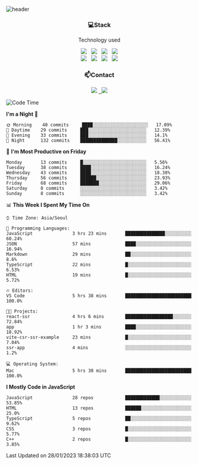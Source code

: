 ![header](https://capsule-render.vercel.app/api?type=waving&color=gradient&height=200&text=Che-ri&fontAlign=70&fontAlignY=40&animation=twinkling)

<h3 align="center">💻Stack</h3>
<p align="center">Technology used</p>
<div align="center"><img src="https://img.shields.io/badge/HTML5-e74c3c?style=flat-square&logo=HTML5&logoColor=white"></img> &nbsp <img src="https://img.shields.io/badge/CSS3-0A84FF?style=flat-square&logo=CSS3&logoColor=white"></img> &nbsp <img src="https://img.shields.io/badge/tailwind%2Dcss-06B6D4?style=flat-square&logo=tailwindcss&logoColor=white"/></a> &nbsp <img src="https://img.shields.io/badge/styled%2Dcomponents-DB7093?style=flat-square&logo=styled%2Dcomponents&logoColor=white"/></a>
<br><img src="https://img.shields.io/badge/JavaScript-FFCD11?style=flat-square&logo=JavaScript&logoColor=white"></img> &nbsp <img src="https://img.shields.io/badge/React-00BCF6?style=flat-square&logo=React&logoColor=white"></img> &nbsp <img src="https://img.shields.io/badge/Redux-764ABC?style=flat-square&logo=Redux&logoColor=white"/> &nbsp <img src="https://img.shields.io/badge/Zustand-582D3E?style=flat-square&logo=Zustand&logoColor=white"/></a></div> 

<h3 align="center">📫Contact</h3>
<div align="center"><a href="https://cheri.tistory.com/"><img src="https://img.shields.io/badge/Cheri-AD29B6?style=flat-square&logo=Tidal&logoColor=white"/></a> <a href="rnjs1135@gmail.com"> &nbsp <img src="https://img.shields.io/badge/Gmail-EA4335?style=flat-square&logo=Gmail&logoColor=white"/></a></div>

<!--START_SECTION:waka-->
![Code Time](http://img.shields.io/badge/Code%20Time-2%2C076%20hrs%207%20mins-blue)

**I'm a Night 🦉** 

```text
🌞 Morning    40 commits     ████░░░░░░░░░░░░░░░░░░░░░   17.09% 
🌆 Daytime    29 commits     ███░░░░░░░░░░░░░░░░░░░░░░   12.39% 
🌃 Evening    33 commits     ███░░░░░░░░░░░░░░░░░░░░░░   14.1% 
🌙 Night      132 commits    ██████████████░░░░░░░░░░░   56.41%

```
📅 **I'm Most Productive on Friday** 

```text
Monday       13 commits     █░░░░░░░░░░░░░░░░░░░░░░░░   5.56% 
Tuesday      38 commits     ████░░░░░░░░░░░░░░░░░░░░░   16.24% 
Wednesday    43 commits     ████░░░░░░░░░░░░░░░░░░░░░   18.38% 
Thursday     56 commits     ██████░░░░░░░░░░░░░░░░░░░   23.93% 
Friday       68 commits     ███████░░░░░░░░░░░░░░░░░░   29.06% 
Saturday     8 commits      ░░░░░░░░░░░░░░░░░░░░░░░░░   3.42% 
Sunday       8 commits      ░░░░░░░░░░░░░░░░░░░░░░░░░   3.42%

```


📊 **This Week I Spent My Time On** 

```text
⌚︎ Time Zone: Asia/Seoul

💬 Programming Languages: 
JavaScript               3 hrs 23 mins       ███████████████░░░░░░░░░░   60.24% 
JSON                     57 mins             ████░░░░░░░░░░░░░░░░░░░░░   16.94% 
Markdown                 29 mins             ██░░░░░░░░░░░░░░░░░░░░░░░   8.6% 
TypeScript               22 mins             █░░░░░░░░░░░░░░░░░░░░░░░░   6.53% 
HTML                     19 mins             █░░░░░░░░░░░░░░░░░░░░░░░░   5.72%

🔥 Editors: 
VS Code                  5 hrs 38 mins       █████████████████████████   100.0%

🐱‍💻 Projects: 
react-ssr                4 hrs 6 mins        ██████████████████░░░░░░░   72.84% 
app                      1 hr 3 mins         ████░░░░░░░░░░░░░░░░░░░░░   18.92% 
vite-csr-ssr-example     23 mins             █░░░░░░░░░░░░░░░░░░░░░░░░   7.04% 
ssr-app                  4 mins              ░░░░░░░░░░░░░░░░░░░░░░░░░   1.2%

💻 Operating System: 
Mac                      5 hrs 38 mins       █████████████████████████   100.0%

```

**I Mostly Code in JavaScript** 

```text
JavaScript               28 repos            █████████████░░░░░░░░░░░░   53.85% 
HTML                     13 repos            ██████░░░░░░░░░░░░░░░░░░░   25.0% 
TypeScript               5 repos             ██░░░░░░░░░░░░░░░░░░░░░░░   9.62% 
CSS                      3 repos             █░░░░░░░░░░░░░░░░░░░░░░░░   5.77% 
C++                      2 repos             █░░░░░░░░░░░░░░░░░░░░░░░░   3.85%

```



 Last Updated on 28/01/2023 18:38:03 UTC
<!--END_SECTION:waka-->
